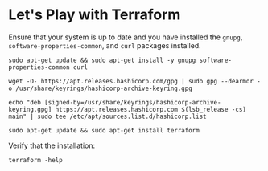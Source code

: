 # Let's Play with Terraform

Ensure that your system is up to date and you have installed the `gnupg`, `software-properties-common`, and `curl` packages installed.

```text
sudo apt-get update && sudo apt-get install -y gnupg software-properties-common curl
```

```text
wget -O- https://apt.releases.hashicorp.com/gpg | sudo gpg --dearmor -o /usr/share/keyrings/hashicorp-archive-keyring.gpg
```

```text
echo "deb [signed-by=/usr/share/keyrings/hashicorp-archive-keyring.gpg] https://apt.releases.hashicorp.com $(lsb_release -cs) main" | sudo tee /etc/apt/sources.list.d/hashicorp.list
```

```text
sudo apt-get update && sudo apt-get install terraform
```

Verify that the installation:

```text
terraform -help
```
